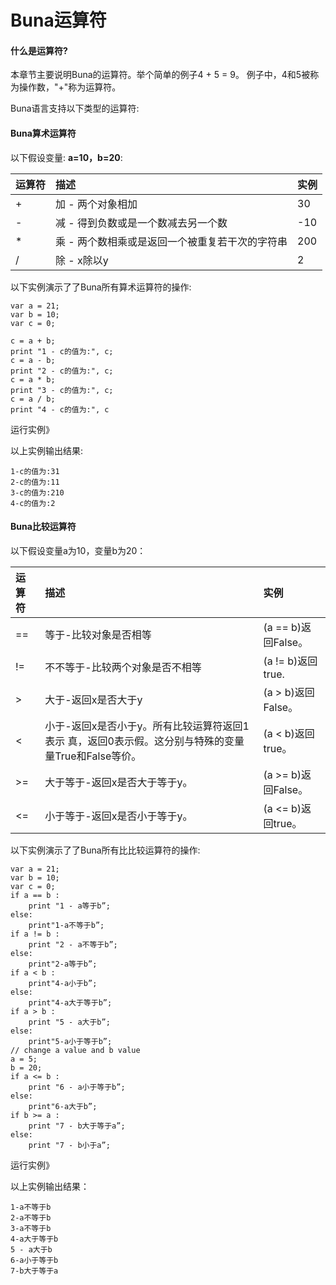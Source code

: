 # Buna运算符

#### 什么是运算符?

本章节主要说明Buna的运算符。举个简单的例⼦4 + 5 = 9。 例子中，4和5被称为操作数，"+"称为运算符。

Buna语⾔支持以下类型的运算符:

#### Buna算术运算符

以下假设变量:  **a=10，b=20**:

| 运算符 | 描述 | 实例 |
| :--- | :--- | :--- |
| + | 加 - 两个对象相加 | 30 |
| - | 减 - 得到负数或是一个数减去另一个数 | -10 |
| \* | 乘 - 两个数相乘或是返回一个被重复若⼲次的字符串 | 200 |
| / | 除 - x除以y | 2 |

以下实例演示了了Buna所有算术运算符的操作:

```
var a = 21;
var b = 10;
var c = 0;

c = a + b;
print "1 - c的值为:", c; 
c = a - b;
print "2 - c的值为:", c; 
c = a * b;
print "3 - c的值为:", c; 
c = a / b;
print "4 - c的值为:", c
```

运行实例》

以上实例输出结果:

```
1-c的值为:31 
2-c的值为:11 
3-c的值为:210 
4-c的值为:2
```

#### Buna⽐较运算符

以下假设变量a为10，变量b为20：

| 运算符 | 描述 | 实例 |
| :--- | :--- | :--- |
| == | 等于-比较对象是否相等 | \(a == b\)返回False。 |
| != | 不不等于-比较两个对象是否不相等 | \(a != b\)返回true. |
| &gt; | 大于-返回x是否⼤于y | \(a &gt; b\)返回False。 |
| &lt; | 小于-返回x是否小于y。所有比较运算符返回1表示 真，返回0表示假。这分别与特殊的变量量True和False等价。 | \(a &lt; b\)返回true。 |
| &gt;= | ⼤于等于-返回x是否⼤于等于y。 | \(a &gt;= b\)返回False。 |
| &lt;= | ⼩于等于-返回x是否⼩于等于y。 | \(a &lt;= b\)返回true。 |

以下实例演示了了Buna所有⽐比较运算符的操作:

```
var a = 21;
var b = 10;
var c = 0;
if a == b :
    print "1 - a等于b”; 
else:
    print"1-a不等于b”; 
if a != b :
    print "2 - a不等于b”; 
else:
    print"2-a等于b”; 
if a < b :
    print"4-a⼩于b”; 
else:
    print"4-a⼤于等于b”; 
if a > b :
    print "5 - a⼤于b”; 
else:
    print"5-a⼩于等于b”; 
// change a value and b value 
a = 5;
b = 20;
if a <= b :
    print "6 - a⼩于等于b”; 
else:
    print"6-a⼤于b”; 
if b >= a :
    print "7 - b⼤于等于a”; 
else:
    print "7 - b⼩于a”;
```

运行实例》

以上实例输出结果：

```
1-a不等于b 
2-a不等于b 
3-a不等于b 
4-a⼤于等于b 
5 - a大于b 
6-a⼩于等于b 
7-b⼤于等于a
```



